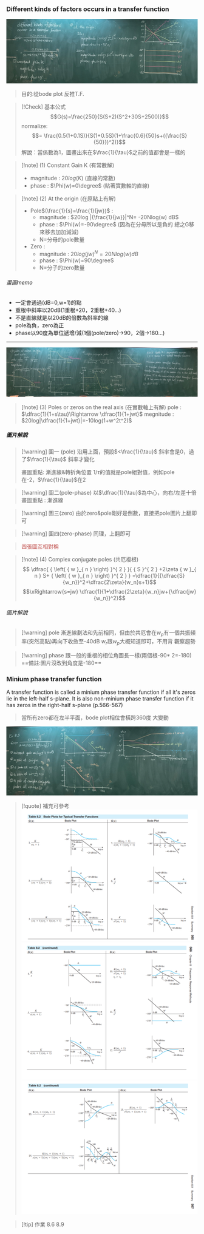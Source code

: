 ### Different kinds of factors occurs in a transfer function

![](https://raw.githubusercontent.com/Ash0645/image_remote/main/202306060136945.jpg)

>目的:從bode plot 反推T.F.

>[!Check] 基本公式
>$$G(s)=\frac{250}{S(S+2)(S^2+30S+2500)}$$
normalize:
$$= \frac{0.5(1+0.1S)}{S(1+0.5S)(1+\frac{0.6}{50}s+({\frac{S}{50}})^2)}$$
>解說：當係數為1，圖畫出來在$\frac{1}{\tau}$之前的值都會是一樣的

>[!note] (1)  Constant Gain K (有常數解)
>
>- magnitude : $20log(K)$   (直線的常數)
>- phase : $\Phi(w)=0\degree$  (貼著實數軸的直線)

>[!note] (2)  At the origin (在原點上有解)
>
>- Pole$(\frac{1}{s}=\frac{1}{jw})$ : 
>	- magnitude : $20log |{\frac{1}{jw}}|^N= -20Nlog(w) dB$
>	- phase : $\Phi(w)=-90\degree$ (因為在分母所以是負的 總之G移來移去加加減減)
>	- N=分母的pole數量
>- Zero : 
>	- magnitude : $20log {(jw)}^N= 20Nlog(w) dB$
>	- phase : $\Phi(w)=90\degree$
>	- N=分子的zero數量

###### 畫圖memo
- 一定會通過(dB=0,w=1)的點
- 重根中斜率以20dB(1重根+20，2重根+40...)
- 不是直線就是以20dB的倍數為斜率的線
- pole為負，zero為正
- phase以90度為單位遞增/減(1個(pole/zero)->90，2個->180...)

---
![](https://raw.githubusercontent.com/Ash0645/image_remote/main/202306060137942.jpg)

>[!note] (3) Poles or zeros on the real axis (在實數軸上有解)
>pole : $\dfrac{1}{1+s\tau}\Rightarrow \dfrac{1}{1+jwt}$
>megnitude  : $20log|\dfrac{1}{1+jwt}|=-10log(1+w^2t^2)$

##### 圖片解說

>[!warning] 圖一 (pole)
>沿用上面，預設$<\frac{1}{\tau}$ 斜率會是0，過了$\frac{1}{\tau}$ 斜率才變化 
>
>畫圖重點: 漸進線&轉折角位置
>$1/ \tau$的值就是pole絕對值，例如pole在-2，$\frac{1}{\tau}$在2

>[!warning] 圖二(pole-phase)
>以$\dfrac{1}{\tau}$為中心，向右/左差十倍
>畫圖重點 : 漸進線

>[!warning] 圖三(zero)
>由於zero&pole剛好是倒數，直接把pole圖片上翻即可

>[!warning] 圖四(zero-phase)
>同理，上翻即可

><font color="#c0504d">四張圖互相對稱</font>

>[!note] (4) Complex conjugate poles (共厄複根)
>$$ \dfrac{  { \left( { w  }_{ n  }   \right) }^{ 2  }    }{  { S  }^{ 2  }  +2\zeta { w  }_{ n  }  S+ { \left( { w  }_{ n  }   \right) }^{ 2  }    }  =\dfrac{1}{{\dfrac{S}{w_n}}^2+\dfrac{2\zeta}{w_n}s+1}$$
>$$\xRightarrow{s=jw} \dfrac{1}{1+\dfrac{2\zeta}{w_n}jw+{\dfrac{jw}{w_n}}^2}$$

###### 圖片解說
>[!warning] pole
>漸進線劃法和先前相同，但由於共厄會在$w_p$有一個共振頻率(突然高點)再向下收斂至-40dB
>$w_r$跟$w_p$大概知道即可，不用背
>觀察趨勢

>[!warning] phase
>跟一般的重根的相位角圖長一樣(兩個根-90* 2=-180)
>==備註:圖片沒改到角度是-180==

### Minium phase transfer function

A transfer function is called a minium phase transfer function if all it's zeros lie in the left-half s-plane. It is also non-minium phase transfer function if it has zeros in the right-half s-plane (p.566-567)
 
>當所有zero都在左半平面，bode plot相位會橫跨360度 大變動


![](https://raw.githubusercontent.com/Ash0645/image_remote/main/202306061353906.jpg)


>[!quote] 補充可參考
>![image.png](https://raw.githubusercontent.com/Ash0645/image_remote/main/202306060540612.png)
![image.png](https://raw.githubusercontent.com/Ash0645/image_remote/main/202306060540747.png)
![image.png](https://raw.githubusercontent.com/Ash0645/image_remote/main/202306060541865.png)

>[!tip] 作業
>8.6 8.9

